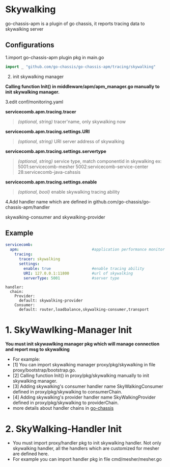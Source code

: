 # Skywalking

go-chassis-apm is a plugin of go chassis, it reports tracing data to skywalking server

## Configurations
1.import go-chassis-apm plugin pkg in main.go
```go
import _ "github.com/go-chassis/go-chassis-apm/tracing/skywalking"
```

2. init skywalking manager

**Calling function Init() in middleware/apm/apm_manager.go manually to init skywalking manager.**

3.edit conf/monitoring.yaml

**servicecomb.apm.tracing.tracer**
>  *(optional, string)* tracer'name, only skywalking now

**servicecomb.apm.tracing.settings.URI**
>  *(optional, string)* URI server address of skywalking

**servicecomb.apm.tracing.settings.servertype**
>  *(optional, string)* service type, match componentid in skywalking 
>  ex:  5001:servicecomb-mesher 5002:servicecomb-service-center 28:servicecomb-java-cahssis 

**servicecomb.apm.tracing.settings.enable**
>  *(optional, bool)* enable skywalking tracing ability

4.Add handler name which are defined in github.com/go-chassis/go-chassis-apm/handler

skywalking-consumer and skywalking-provider

## Example
```yaml
servicecomb:
  apm:                                #application performance monitor
    tracing:
      tracer: skywalking
      settings:
        enable: true                  #enable tracing ability
        URI: 127.0.0.1:11800          #url of skywalking 
        serverType: 5001              #server type
```

```
handler:
  chain:
    Provider:
      default: skywalking-provider
    Consumer:
      default: router,loadbalance,skywalking-consumer,transport
```

# 1. SkyWawlking-Manager Init
**You must init skywawlking manager pkg which will manage connection and report msg to skywalking**
- For example:
- [1] You can import skywalking manager proxy/pkg/skywalking in file proxy/bootstrap/bootstrap.go.
- [2] Calling function Init() in proxy/pkg/skywalking manually to init skywalking manager.
- [3] Adding skywalking's consumer handler name SkyWalkingConsumer defined in proxy/pkg/skywalking to consumerChain.
- [4] Adding skywalking's provider handler name SkyWalkingProvider defined in proxy/pkg/skywalking to providerChain.
- more details about handler chains in [go-chassis](https://github.com/go-chassis/go-chassis#readme)

# 2. SkyWalking-Handler Init
- You must import proxy/handler pkg to init skywalking handler. Not only skywalking handler, all the handlers which are customized for mesher are defined here.
- For example you can import handler pkg in file cmd/mesher/mesher.go
